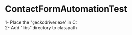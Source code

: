# ContactFormAutomationTest

1- Place the "geckodriver.exe" in C:\
2- Add "libs" directory to classpath